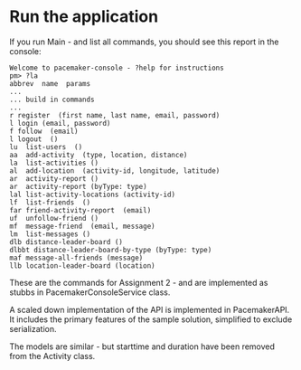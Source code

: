 # Run the application

If you run Main - and list all commands, you should see this report in the console:

~~~
Welcome to pacemaker-console - ?help for instructions
pm> ?la
abbrev  name  params
...
... build in commands
...
r register  (first name, last name, email, password)
l login (email, password)
f follow  (email)
l logout  ()
lu  list-users  ()
aa  add-activity  (type, location, distance)
la  list-activities ()
al  add-location  (activity-id, longitude, latitude)
ar  activity-report ()
ar  activity-report (byType: type)
lal list-activity-locations (activity-id)
lf  list-friends  ()
far friend-activity-report  (email)
uf  unfollow-friend ()
mf  message-friend  (email, message)
lm  list-messages ()
dlb distance-leader-board ()
dlbbt distance-leader-board-by-type (byType: type)
maf message-all-friends (message)
llb location-leader-board (location) 
~~~

These are the commands for Assignment 2 - and are implemented as stubbs in PacemakerConsoleService class.

A scaled down implementation of the API is implemented in PacemakerAPI. It includes the primary features of the sample solution, simplified to exclude serialization.

The models are similar - but starttime and duration have been removed from the Activity class.


